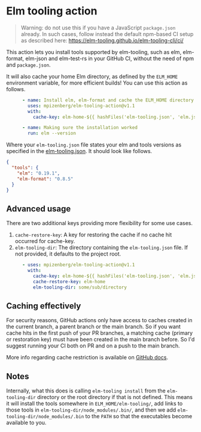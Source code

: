 # Elm tooling action

> Warning: do not use this if you have a JavaScript `package.json` already.
> In such cases, follow instead the default npm-based CI setup as described here:
> https://elm-tooling.github.io/elm-tooling-cli/ci/

This action lets you install tools supported by elm-tooling,
such as elm, elm-format, elm-json and elm-test-rs in your GitHub CI,
without the need of npm and `package.json`.

It will also cache your home Elm directory,
as defined by the `ELM_HOME` environment variable,
for more efficient builds! You can use this action as follows.

```yaml
      - name: Install elm, elm-format and cache the ELM_HOME directory
        uses: mpizenberg/elm-tooling-action@v1.1
        with:
          cache-key: elm-home-${{ hashFiles('elm-tooling.json', 'elm.json') }}

      - name: Making sure the installation worked
        run: elm --version
```

Where your `elm-tooling.json` file states your elm and tools versions
as specified in the [elm-tooling.json][spec].
It should look like follows.

```json
{
  "tools": {
    "elm": "0.19.1",
    "elm-format": "0.8.5"
  }
}
```

[spec]: https://elm-tooling.github.io/elm-tooling-cli/spec/

## Advanced usage

There are two additional keys providing more flexibility for some use cases.

1. `cache-restore-key`: A key for restoring the cache if no cache hit occurred for cache-key.
2. `elm-tooling-dir`: The directory containing the `elm-tooling.json` file. If not provided, it defaults to the project root.

```yaml
      - uses: mpizenberg/elm-tooling-action@v1.1
        with:
          cache-key: elm-home-${{ hashFiles('elm-tooling.json', 'elm.json') }}
          cache-restore-key: elm-home
          elm-tooling-dir: some/sub/directory
```

## Caching effectively

For security reasons, GitHub actions only have access to caches created
in the current branch, a parent branch or the main branch.
So if you want cache hits in the first push of your PR branches,
a matching cache (primary or restoration key) must have been created
in the main branch before.
So I'd suggest running your CI both on PR and on a push to the main branch.

More info regarding cache restriction is available on [GitHub docs][cache].

[cache]: https://docs.github.com/en/actions/guides/caching-dependencies-to-speed-up-workflows#restrictions-for-accessing-a-cache

## Notes

Internally, what this does is calling `elm-tooling install`
from the `elm-tooling-dir` directory or the root directory
if that is not defined.
This means it will install the tools somewhere in `ELM_HOME/elm-tooling/`,
add links to those tools in `elm-tooling-dir/node_modules/.bin/`,
and then we add `elm-tooling-dir/node_modules/.bin` to the `PATH`
so that the executables become available to you.
